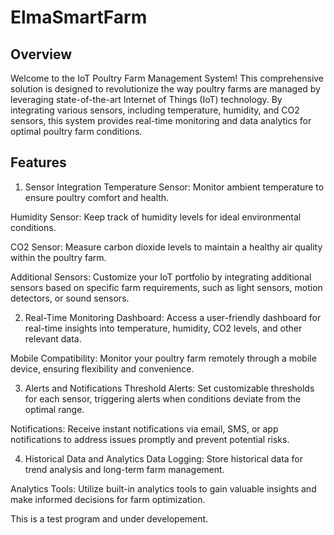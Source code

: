# ElmaSmartFarm
## Overview
Welcome to the IoT Poultry Farm Management System! This comprehensive solution is designed to revolutionize the way poultry farms are managed by leveraging state-of-the-art Internet of Things (IoT) technology. By integrating various sensors, including temperature, humidity, and CO2 sensors, this system provides real-time monitoring and data analytics for optimal poultry farm conditions.

## Features
1. Sensor Integration
Temperature Sensor: Monitor ambient temperature to ensure poultry comfort and health.

Humidity Sensor: Keep track of humidity levels for ideal environmental conditions.

CO2 Sensor: Measure carbon dioxide levels to maintain a healthy air quality within the poultry farm.

Additional Sensors: Customize your IoT portfolio by integrating additional sensors based on specific farm requirements, such as light sensors, motion detectors, or sound sensors.

2. Real-Time Monitoring
Dashboard: Access a user-friendly dashboard for real-time insights into temperature, humidity, CO2 levels, and other relevant data.

Mobile Compatibility: Monitor your poultry farm remotely through a mobile device, ensuring flexibility and convenience.

3. Alerts and Notifications
Threshold Alerts: Set customizable thresholds for each sensor, triggering alerts when conditions deviate from the optimal range.

Notifications: Receive instant notifications via email, SMS, or app notifications to address issues promptly and prevent potential risks.

4. Historical Data and Analytics
Data Logging: Store historical data for trend analysis and long-term farm management.

Analytics Tools: Utilize built-in analytics tools to gain valuable insights and make informed decisions for farm optimization.

This is a test program and under developement.
